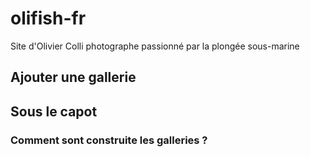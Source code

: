 # olifish-fr

Site d'Olivier Colli  photographe passionné par la plongée sous-marine

## Ajouter une gallerie

## Sous le capot

### Comment sont construite les galleries ?
